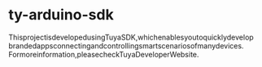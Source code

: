 # ty-arduino-sdk
ThisprojectisdevelopedusingTuyaSDK,whichenablesyoutoquicklydevelop
brandedappsconnectingandcontrollingsmartscenariosofmanydevices.
Formoreinformation,pleasecheckTuyaDeveloperWebsite.
